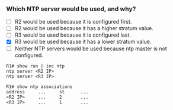 ### Which NTP server would be used, and why?
- [ ] R2 would be used because it is configured first.
- [ ] R2 would be used because it has a higher stratum value.
- [ ] R3 would be used because it is configured last.
- [x] R3 would be used because it has a lower stratum value.
- [ ] Neither NTP servers would be used because ntp master is not configured.

```
R1# show run | inc ntp
ntp server <R2 IP>
ntp server <R3 IP>

R1# show ntp associations
address     ...     st      ...
<R2 IP>     ...     2       ...
<R3 IP>     ...     1       ...
```
